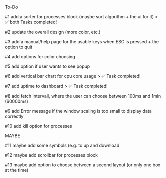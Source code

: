 To-Do

#1 add a sorter for processes block (maybe sort algorithm + the ui for it) > ✅ both Tasks completed!

#2 update the overall design (more color, etc.)

#3 add a manual/help page for the usable keys when ESC is pressed + the option to quit

#4 add options for color choosing

#5 add option if user wants to see popup

#6 add vertical bar chart for cpu core usage > ✅ Task completed!

#7 add uptime to dashboard     > ✅ Task completed!

#8 add fetch intervall, where the user can choose between 100ms and 1min (60000ms)

#9 add Error message if the window scaling is too small to display data correctly

#10 add kill option for processes

MAYBE

#11 maybe add some symbols (e.g. to up and download

#12 maybe add scrollbar for processes block

#13 maybe add option to choose between a second layout (or only one box at the time)
